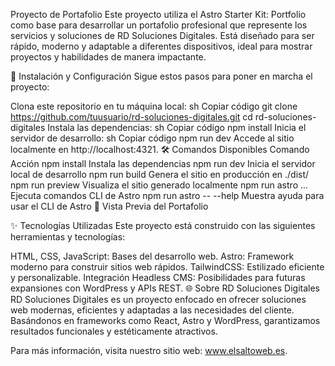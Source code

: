 Proyecto de Portafolio
Este proyecto utiliza el Astro Starter Kit: Portfolio como base para desarrollar un portafolio profesional que represente los servicios y soluciones de RD Soluciones Digitales. Está diseñado para ser rápido, moderno y adaptable a diferentes dispositivos, ideal para mostrar proyectos y habilidades de manera impactante.

🚀 Instalación y Configuración
Sigue estos pasos para poner en marcha el proyecto:

Clona este repositorio en tu máquina local:
sh
Copiar código
git clone https://github.com/tuusuario/rd-soluciones-digitales.git
cd rd-soluciones-digitales
Instala las dependencias:
sh
Copiar código
npm install
Inicia el servidor de desarrollo:
sh
Copiar código
npm run dev
Accede al sitio localmente en http://localhost:4321.
🛠 Comandos Disponibles
Comando	Acción
npm install	Instala las dependencias
npm run dev	Inicia el servidor local de desarrollo
npm run build	Genera el sitio en producción en ./dist/
npm run preview	Visualiza el sitio generado localmente
npm run astro ...	Ejecuta comandos CLI de Astro
npm run astro -- --help	Muestra ayuda para usar el CLI de Astro
📸 Vista Previa del Portafolio


✨ Tecnologías Utilizadas
Este proyecto está construido con las siguientes herramientas y tecnologías:

HTML, CSS, JavaScript: Bases del desarrollo web.
Astro: Framework moderno para construir sitios web rápidos.
TailwindCSS: Estilizado eficiente y personalizable.
Integración Headless CMS: Posibilidades para futuras expansiones con WordPress y APIs REST.
🌐 Sobre RD Soluciones Digitales
RD Soluciones Digitales es un proyecto enfocado en ofrecer soluciones web modernas, eficientes y adaptadas a las necesidades del cliente. Basándonos en frameworks como React, Astro y WordPress, garantizamos resultados funcionales y estéticamente atractivos.

Para más información, visita nuestro sitio web: www.elsaltoweb.es.

